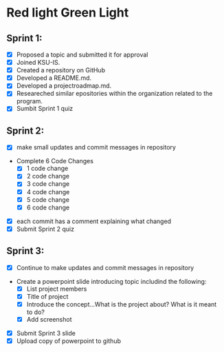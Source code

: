 # Red light Green Light
## Sprint 1:

- [x] Proposed a topic and submitted it for approval
- [x] Joined KSU-IS.
- [x] Created a repository on GitHub
- [x] Developed a README.md.
- [x] Developed a projectroadmap.md.
- [x] Researeched similar epositories within the organization related to the program.
- [x] Sumbit Sprint 1 quiz

## Sprint 2:

- [x] make small updates and commit messages in repository
- Complete 6 Code Changes
  -  [x] 1 code change
  -  [x] 2 code change
  -  [x] 3 code change
  -  [x] 4 code change
  -  [x] 5 code change
  -  [x] 6 code change
- [x] each commit has a comment explaining what changed
- [x] Submit Sprint 2 quiz

## Sprint 3:

- [x] Continue to make updates and commit messages in repository
-  Create a powerpoint slide introducing topic includind the following:
   -  [x] List project members
   -  [x] Title of project
   -  [x] Introduce the concept...What is the project about? What is it meant to do?
   -  [x] Add screenshot
- [x] Submit Sprint 3 slide
- [x] Upload copy of powerpoint to github
